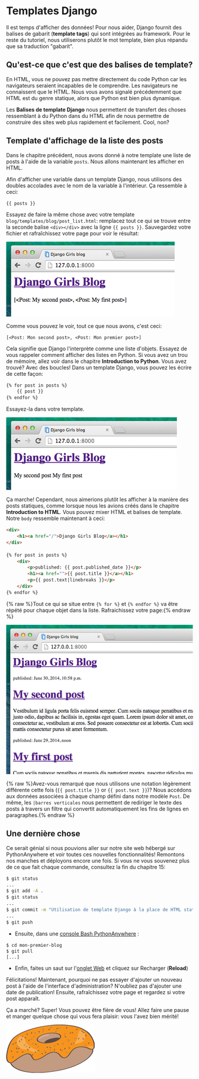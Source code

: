 # Templates Django

Il est temps d'afficher des données! Pour nous aider, Django fournit des balises de gabarit (**template tags**) qui sont intégrées au framework. Pour le reste du tutoriel, nous utiliserons plutôt le mot template, bien plus répandu que sa traduction "gabarit".

## Qu'est-ce que c'est que des balises de template?

En HTML, vous ne pouvez pas mettre directement du code Python car les navigateurs seraient incapables de le comprendre. Les navigateurs ne connaissent que le HTML. Nous vous avons signalé précédemment que HTML est du genre statique, alors que Python est bien plus dynamique.

Les **Balises de template Django** nous permettent de transfert des choses ressemblant à du Python dans du HTML afin de nous permettre de construire des sites web plus rapidement et facilement. Cool, non?

## Template d'affichage de la liste des posts

Dans le chapitre précédent, nous avons donné à notre template une liste de posts à l'aide de la variable `posts`. Nous allons maintenant les afficher en HTML.

Afin d'afficher une variable dans un template Django, nous utilisons des doubles accolades avec le nom de la variable à l'intérieur. Ça ressemble à ceci:

    {{ posts }}
    

Essayez de faire la même chose avec votre template `blog/templates/blog/post_list.html`: remplacez tout ce qui se trouve entre la seconde balise `<div></div>` avec la ligne `{{ posts }}`. Sauvegardez votre fichier et rafraîchissez votre page pour voir le résultat:

![Figure 13.1][1]

 [1]: images/step1.png

Comme vous pouvez le voir, tout ce que nous avons, c'est ceci:

    [<Post: Mon second post>, <Post: Mon premier post>]
    

Cela signifie que Django l'interprète comme une liste d'objets. Essayez de vous rappeler comment afficher des listes en Python. Si vous avez un trou de mémoire, allez voir dans le chapitre **Introduction to Python**. Vous avez trouvé? Avec des boucles! Dans un template Django, vous pouvez les écrire de cette façon:

```html
{% for post in posts %}
    {{ post }}
{% endfor %}
```
    

Essayez-la dans votre template.

![Figure 13.2][2]

 [2]: images/step2.png

Ça marche! Cependant, nous aimerions plutôt les afficher à la manière des posts statiques, comme lorsque nous les avions créés dans le chapitre **Introduction to HTML**. Vous pouvez mixer HTML et balises de template. Notre `body` ressemble maintenant à ceci:

```html
<div>
    <h1><a href="/">Django Girls Blog</a></h1>
</div>

{% for post in posts %}
    <div>
        <p>published: {{ post.published_date }}</p>
        <h1><a href="">{{ post.title }}</a></h1>
        <p>{{ post.text|linebreaks }}</p>
    </div>
{% endfor %}
```
    

{% raw %}Tout ce qui se situe entre `{% for %}` et `{% endfor %}` va être répété pour chaque objet dans la liste. Rafraichissez votre page:{% endraw %}

![Figure 13.3][3]

 [3]: images/step3.png

{% raw %}Avez-vous remarqué que nous utilisons une notation légèrement différente cette fois (`{{ post.title }}` or `{{ post.text }}`)? Nous accédons aux données associées à chaque champ défini dans notre modèle `Post`. De même, les `|barres verticales` nous permettent de rediriger le texte des posts à travers un filtre qui convertit automatiquement les fins de lignes en paragraphes.{% endraw %}

## Une dernière chose

Ce serait génial si nous pouvions aller sur notre site web hébergé sur PythonAnywhere et voir toutes ces nouvelles fonctionnalités! Remontons nos manches et déployons encore une fois. Si vous ne vous souvenez plus de ce que fait chaque commande, consultez la fin du chapitre 15:

```bash
$ git status
...
$ git add -A .
$ git status
...
$ git commit -m "Utilisation de template Django à la place de HTML statique"
...
$ git push
```

* Ensuite, dans une [console Bash PythonAnywhere](https://www.pythonanywhere.com/consoles/) :

```
$ cd mon-premier-blog
$ git pull
[...]
```

* Enfin, faites un saut sur l'[onglet Web](https://www.pythonanywhere.com/web_app_setup/) et cliquez sur Recharger (**Reload**)
    

Félicitations! Maintenant, pourquoi ne pas essayer d'ajouter un nouveau post à l'aide de l'interface d'administration? N'oubliez pas d'ajouter une date de publication! Ensuite, rafraîchissez votre page et regardez si votre post apparaît.

Ça a marché? Super! Vous pouvez être fière de vous! Allez faire une pause et manger quelque chose qui vous fera plaisir: vous l'avez bien mérité!

![Figure 13.4][4]

 [4]: images/donut.png
